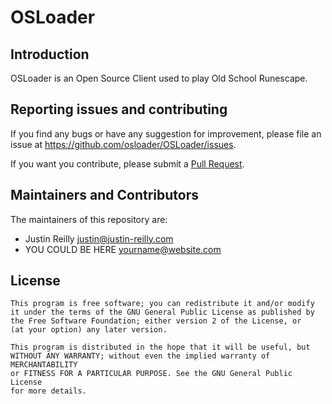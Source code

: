 # OSLoader

## Introduction

OSLoader is an Open Source Client used to play Old School Runescape. 

## Reporting issues and contributing

If you find any bugs or have any suggestion for improvement, please
file an issue at https://github.com/osloader/OSLoader/issues.

If you want you contribute, please submit a [Pull
Request](https://github.com/osloader/OSLoader/pulls).

## Maintainers and Contributors

The maintainers of this repository are:

* Justin Reilly <justin@justin-reilly.com>
* YOU COULD BE HERE <yourname@website.com>

## License

    This program is free software; you can redistribute it and/or modify
    it under the terms of the GNU General Public License as published by
    the Free Software Foundation; either version 2 of the License, or
    (at your option) any later version.

    This program is distributed in the hope that it will be useful, but
    WITHOUT ANY WARRANTY; without even the implied warranty of MERCHANTABILITY
    or FITNESS FOR A PARTICULAR PURPOSE. See the GNU General Public License
    for more details.
